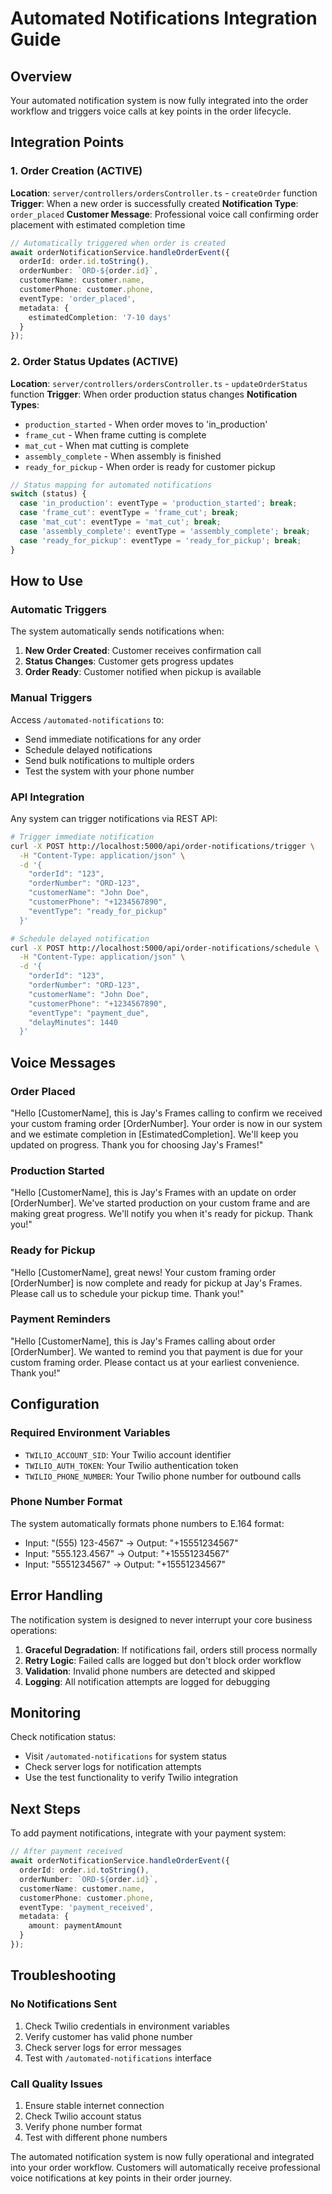 # Automated Notifications Integration Guide

## Overview
Your automated notification system is now fully integrated into the order workflow and triggers voice calls at key points in the order lifecycle.

## Integration Points

### 1. Order Creation (ACTIVE)
**Location**: `server/controllers/ordersController.ts` - `createOrder` function
**Trigger**: When a new order is successfully created
**Notification Type**: `order_placed`
**Customer Message**: Professional voice call confirming order placement with estimated completion time

```typescript
// Automatically triggered when order is created
await orderNotificationService.handleOrderEvent({
  orderId: order.id.toString(),
  orderNumber: `ORD-${order.id}`,
  customerName: customer.name,
  customerPhone: customer.phone,
  eventType: 'order_placed',
  metadata: {
    estimatedCompletion: '7-10 days'
  }
});
```

### 2. Order Status Updates (ACTIVE)
**Location**: `server/controllers/ordersController.ts` - `updateOrderStatus` function
**Trigger**: When order production status changes
**Notification Types**: 
- `production_started` - When order moves to 'in_production'
- `frame_cut` - When frame cutting is complete
- `mat_cut` - When mat cutting is complete  
- `assembly_complete` - When assembly is finished
- `ready_for_pickup` - When order is ready for customer pickup

```typescript
// Status mapping for automated notifications
switch (status) {
  case 'in_production': eventType = 'production_started'; break;
  case 'frame_cut': eventType = 'frame_cut'; break;
  case 'mat_cut': eventType = 'mat_cut'; break;
  case 'assembly_complete': eventType = 'assembly_complete'; break;
  case 'ready_for_pickup': eventType = 'ready_for_pickup'; break;
}
```

## How to Use

### Automatic Triggers
The system automatically sends notifications when:

1. **New Order Created**: Customer receives confirmation call
2. **Status Changes**: Customer gets progress updates
3. **Order Ready**: Customer notified when pickup is available

### Manual Triggers
Access `/automated-notifications` to:
- Send immediate notifications for any order
- Schedule delayed notifications
- Send bulk notifications to multiple orders
- Test the system with your phone number

### API Integration
Any system can trigger notifications via REST API:

```bash
# Trigger immediate notification
curl -X POST http://localhost:5000/api/order-notifications/trigger \
  -H "Content-Type: application/json" \
  -d '{
    "orderId": "123",
    "orderNumber": "ORD-123", 
    "customerName": "John Doe",
    "customerPhone": "+1234567890",
    "eventType": "ready_for_pickup"
  }'

# Schedule delayed notification
curl -X POST http://localhost:5000/api/order-notifications/schedule \
  -H "Content-Type: application/json" \
  -d '{
    "orderId": "123",
    "orderNumber": "ORD-123",
    "customerName": "John Doe", 
    "customerPhone": "+1234567890",
    "eventType": "payment_due",
    "delayMinutes": 1440
  }'
```

## Voice Messages

### Order Placed
"Hello [CustomerName], this is Jay's Frames calling to confirm we received your custom framing order [OrderNumber]. Your order is now in our system and we estimate completion in [EstimatedCompletion]. We'll keep you updated on progress. Thank you for choosing Jay's Frames!"

### Production Started  
"Hello [CustomerName], this is Jay's Frames with an update on order [OrderNumber]. We've started production on your custom frame and are making great progress. We'll notify you when it's ready for pickup. Thank you!"

### Ready for Pickup
"Hello [CustomerName], great news! Your custom framing order [OrderNumber] is now complete and ready for pickup at Jay's Frames. Please call us to schedule your pickup time. Thank you!"

### Payment Reminders
"Hello [CustomerName], this is Jay's Frames calling about order [OrderNumber]. We wanted to remind you that payment is due for your custom framing order. Please contact us at your earliest convenience. Thank you!"

## Configuration

### Required Environment Variables
- `TWILIO_ACCOUNT_SID`: Your Twilio account identifier
- `TWILIO_AUTH_TOKEN`: Your Twilio authentication token  
- `TWILIO_PHONE_NUMBER`: Your Twilio phone number for outbound calls

### Phone Number Format
The system automatically formats phone numbers to E.164 format:
- Input: "(555) 123-4567" → Output: "+15551234567"
- Input: "555.123.4567" → Output: "+15551234567"
- Input: "5551234567" → Output: "+15551234567"

## Error Handling

The notification system is designed to never interrupt your core business operations:

1. **Graceful Degradation**: If notifications fail, orders still process normally
2. **Retry Logic**: Failed calls are logged but don't block order workflow
3. **Validation**: Invalid phone numbers are detected and skipped
4. **Logging**: All notification attempts are logged for debugging

## Monitoring

Check notification status:
- Visit `/automated-notifications` for system status
- Check server logs for notification attempts
- Use the test functionality to verify Twilio integration

## Next Steps

To add payment notifications, integrate with your payment system:

```typescript
// After payment received
await orderNotificationService.handleOrderEvent({
  orderId: order.id.toString(),
  orderNumber: `ORD-${order.id}`,
  customerName: customer.name,
  customerPhone: customer.phone,
  eventType: 'payment_received',
  metadata: {
    amount: paymentAmount
  }
});
```

## Troubleshooting

### No Notifications Sent
1. Check Twilio credentials in environment variables
2. Verify customer has valid phone number
3. Check server logs for error messages
4. Test with `/automated-notifications` interface

### Call Quality Issues  
1. Ensure stable internet connection
2. Check Twilio account status
3. Verify phone number format
4. Test with different phone numbers

The automated notification system is now fully operational and integrated into your order workflow. Customers will automatically receive professional voice notifications at key points in their order journey.